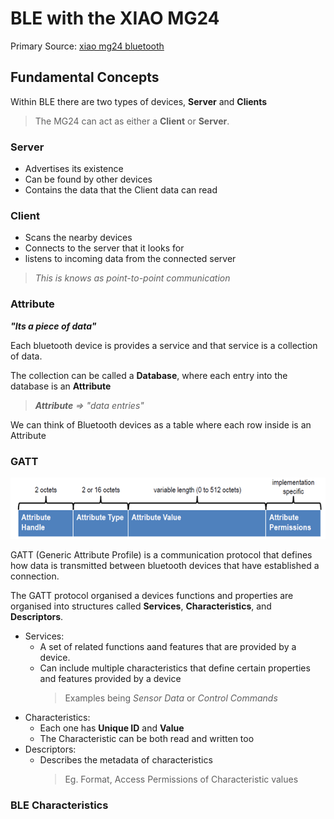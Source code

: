 # BLE with the XIAO MG24

Primary Source: [xiao mg24 bluetooth](https://wiki.seeedstudio.com/xiao_mg24_bluetooth/)

## Fundamental Concepts

Within BLE there are two types of devices, **Server** and **Clients**
> The MG24 can act as either a **Client** or **Server**.

### Server

- Advertises its existence
- Can be found by other devices
- Contains the data that the Client data can read

### Client

- Scans the nearby devices
- Connects to the server that it looks for
- listens to incoming data from the connected server

> *This is knows as point-to-point communication*

### Attribute

***"Its a piece of data"***

Each bluetooth device is provides a service and that service is a collection of data.

The collection can be called a **Database**, where each entry into the database is an **Attribute**

> ***Attribute** => "data entries"*

We can think of Bluetooth devices as a table where each row inside is an Attribute

### GATT

[![Attriibute_format](Attriibute_format.png)](https://wiki.seeedstudio.com/xiao_mg24_bluetooth/#attribute)

GATT (Generic Attribute Profile) is a communication protocol that defines how data is transmitted between bluetooth devices that have established a connection.

The GATT protocol organised a devices functions and properties are organised into structures called **Services**, **Characteristics**, and **Descriptors**.

- Services: 
  - A set of related functions aand features that are provided by a device.
  - Can include multiple characteristics that define certain properties and features provided by a device
    > Examples being *Sensor Data* or *Control Commands*
- Characteristics:
  - Each one has **Unique ID** and **Value**
  - The Characteristic can be both read and written too
- Descriptors:
   - Describes the metadata of characteristics
        > Eg. Format, Access Permissions of Characteristic values

### BLE Characteristics
